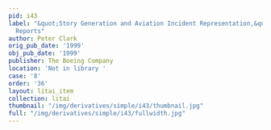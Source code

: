 ```yaml
---
pid: i43
label: "&quot;Story Generation and Aviation Incident Representation,&quot; Incident
  Reports"
author: Peter Clark
orig_pub_date: '1999'
obj_pub_date: '1999'
publisher: The Boeing Company
location: 'Not in library '
case: '8'
order: '36'
layout: litai_item
collection: litai
thumbnail: "/img/derivatives/simple/i43/thumbnail.jpg"
full: "/img/derivatives/simple/i43/fullwidth.jpg"
---
```

